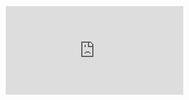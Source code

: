 <div style="position:relative;padding-bottom:48%; margin:10px">
    <iframe src="https://www.youtube.com/embed/egVMac3ccuY?start=0" frameborder="0" allow="accelerometer; autoplay; encrypted-media; gyroscope; picture-in-picture" allowfullscreen 
    	style="position:absolute;width:100%;height:100%;"></iframe>
</div>
